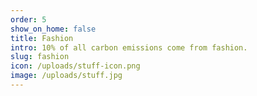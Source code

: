 ```yaml
---
order: 5
show_on_home: false
title: Fashion
intro: 10% of all carbon emissions come from fashion.
slug: fashion
icon: /uploads/stuff-icon.png
image: /uploads/stuff.jpg
---
```

